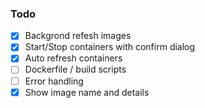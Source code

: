 ### Todo
- [x] Backgrond refesh images
- [x] Start/Stop containers with confirm dialog
- [x] Auto refresh containers
- [ ] Dockerfile / build scripts
- [ ] Error handling
- [x] Show image name and details